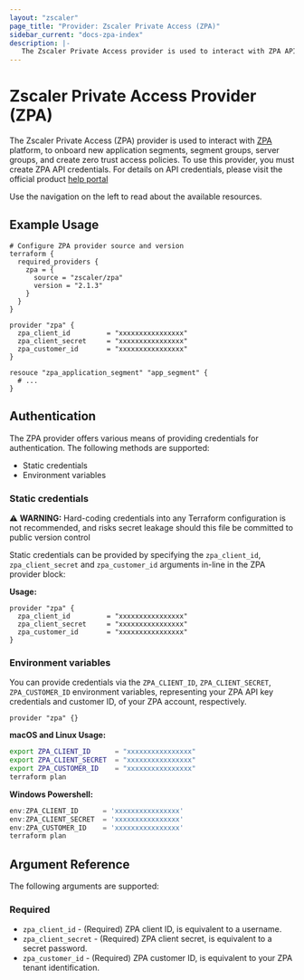 ```yaml
---
layout: "zscaler"
page_title: "Provider: Zscaler Private Access (ZPA)"
sidebar_current: "docs-zpa-index"
description: |-
   The Zscaler Private Access provider is used to interact with ZPA API, to onboard new application segments, segment groups, server groups, application servers and create zero trust access policies. To use this  provider, you must create ZPA API credentials.
---
```


# Zscaler Private Access Provider (ZPA)

The Zscaler Private Access (ZPA) provider is used to interact with [ZPA](https://www.zscaler.com/products/zscaler-private-access) platform, to onboard new application segments, segment groups, server groups, and create zero trust access policies. To use this  provider, you must create ZPA API credentials. For details on API credentials, please visit the official product [help portal](https://help.zscaler.com/zpa/about-api-keys)

Use the navigation on the left to read about the available resources.

## Example Usage

```hcl
# Configure ZPA provider source and version
terraform {
  required_providers {
    zpa = {
      source = "zscaler/zpa"
      version = "2.1.3"
    }
  }
}

provider "zpa" {
  zpa_client_id         = "xxxxxxxxxxxxxxxx"
  zpa_client_secret     = "xxxxxxxxxxxxxxxx"
  zpa_customer_id       = "xxxxxxxxxxxxxxxx"
}

resouce "zpa_application_segment" "app_segment" {
  # ...
}
```

## Authentication

The ZPA provider offers various means of providing credentials for authentication. The following methods are supported:

* Static credentials
* Environment variables

### Static credentials

⚠️ **WARNING:** Hard-coding credentials into any Terraform configuration is not recommended, and risks secret leakage should this file be committed to public version control

Static credentials can be provided by specifying the `zpa_client_id`, `zpa_client_secret` and `zpa_customer_id` arguments in-line in the ZPA provider block:

**Usage:**

``` hcl
provider "zpa" {
  zpa_client_id         = "xxxxxxxxxxxxxxxx"
  zpa_client_secret     = "xxxxxxxxxxxxxxxx"
  zpa_customer_id       = "xxxxxxxxxxxxxxxx"
}
```

### Environment variables

You can provide credentials via the `ZPA_CLIENT_ID`, `ZPA_CLIENT_SECRET`, `ZPA_CUSTOMER_ID` environment variables, representing your ZPA API key credentials and customer ID, of your ZPA account, respectively.

```hcl
provider "zpa" {}
```

**macOS and Linux Usage:**

```sh
export ZPA_CLIENT_ID      = "xxxxxxxxxxxxxxxx"
export ZPA_CLIENT_SECRET  = "xxxxxxxxxxxxxxxx"
export ZPA_CUSTOMER_ID    = "xxxxxxxxxxxxxxxx"
terraform plan
```

**Windows Powershell:**

```powershell
env:ZPA_CLIENT_ID      = 'xxxxxxxxxxxxxxxx'
env:ZPA_CLIENT_SECRET  = 'xxxxxxxxxxxxxxxx'
env:ZPA_CUSTOMER_ID    = 'xxxxxxxxxxxxxxxx'
terraform plan
```

## Argument Reference

The following arguments are supported:

### Required

* `zpa_client_id` - (Required) ZPA client ID, is equivalent to a username.
* `zpa_client_secret` - (Required) ZPA client secret, is equivalent to a secret password.
* `zpa_customer_id` - (Required) ZPA customer ID, is equivalent to your ZPA tenant identification.
